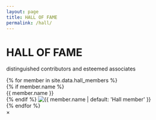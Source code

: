 ```yaml
---
layout: page
title: HALL OF FAME
permalink: /hall/
---
```


<div class="hall-of-fame">
  <div class="hall-header">
    <h1>HALL OF FAME</h1>
    <p class="hall-subtitle">distinguished contributors and esteemed associates</p>
  </div>

  <div class="hall-grid">
    {% for member in site.data.hall_members %}
      <div class="hall-item">
        {% if member.name %}
          <div class="hall-name">{{ member.name }}</div>
        {% endif %}
        <img src="{{ member.image }}" 
             alt="{{ member.name | default: 'Hall member' }}" 
             class="hall-image">
      </div>
    {% endfor %}
  </div>
</div>

<!-- Modal for image preview -->
<div class="image-modal">
  <span class="close-modal">&times;</span>
  <img class="modal-content" id="expanded-image">
</div>
